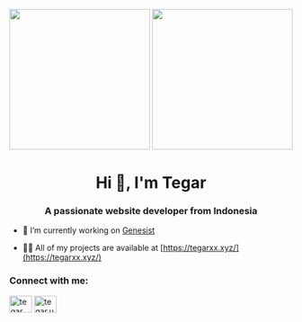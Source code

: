 <p align="center">
  <img width="250" src="https://media.giphy.com/media/jIgXf4hgbHCeKiXpvt/giphy.gif">
  <img width="250" src="https://media4.giphy.com/media/v1.Y2lkPTc5MGI3NjExZDJlcGl3d2tyZmxmd2N0ems4OHNla2FrYWd1bHV3M2R0Nm90Z3ltNCZlcD12MV9pbnRlcm5hbF9naWZfYnlfaWQmY3Q9Zw/bMJqfOtgVEyI2PLnaW/200.gif">
</p>


<h1 align="center">Hi 👋, I'm Tegar</h1>
<h3 align="center">A passionate website developer from Indonesia</h3>

- 🔭 I’m currently working on [Genesist](https://genesist.soca.ai/)


- 👨‍💻 All of my projects are available at [https://tegarxx.xyz/](https://tegarxx.xyz/)

<h3 align="left">Connect with me:</h3>
<p align="left">
<a href="https://linkedin.com/in/tegar umar abdillah" target="blank"><img align="center" src="https://raw.githubusercontent.com/rahuldkjain/github-profile-readme-generator/master/src/images/icons/Social/linked-in-alt.svg" alt="tegar umar abdillah" height="30" width="40" /></a>
<a href="https://instagram.com/tegar.ua" target="blank"><img align="center" src="https://raw.githubusercontent.com/rahuldkjain/github-profile-readme-generator/master/src/images/icons/Social/instagram.svg" alt="tegar.ua" height="30" width="40" /></a>
</p>
